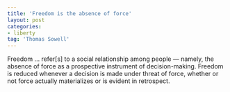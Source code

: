 ```yaml
---
title: 'Freedom is the absence of force'
layout: post
categories:
- liberty
tag: 'Thomas Sowell'
---
```


Freedom … refer\[s\] to a social relationship among people — namely, the absence of force as a prospective instrument of decision-making. Freedom is reduced whenever a decision is made under threat of force, whether or not force actually materializes or is evident in retrospect.